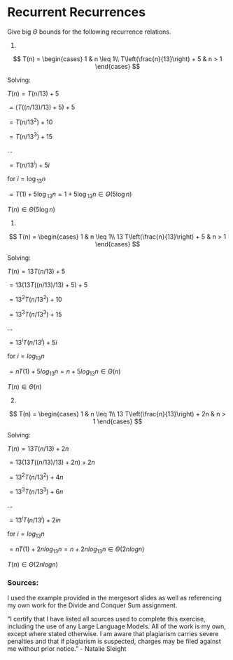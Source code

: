 # Recurrent Recurrences

Give big $\Theta$ bounds for the following recurrence relations.

1.
$$ T(n) =
    \begin{cases}
        1 & n \leq 1\\
        T\left(\frac{n}{13}\right) + 5 & n > 1
    \end{cases}
$$


Solving:

$T(n) = T(n/13) + 5$

 $= (T((n/13)/13) + 5) + 5$
    
 $= T(n/13^2 ) + 10$
    
 $= T(n/13^3 ) + 15$
    
 ...
 
 $= T(n/13^i) + 5i$

for $i = \log{_13}{n}$

 $= T(1) + 5\log{_13}{n} = 1 + 5\log{_13}{n} ∈ Θ(5\log{n})$

$T(n) ∈ Θ(5\log{n})$

1.
$$ T(n) =
    \begin{cases}
        1 & n \leq 1\\
        13 T\left(\frac{n}{13}\right) + 5 & n > 1
    \end{cases}
$$

Solving:

$T(n) = 13T(n/13) + 5$

 $= 13(13T((n/13)/13) + 5) + 5$
    
 $= 13^ 2T(n/13^2 ) + 10$
    
 $= 13^3 T(n/13^3 ) + 15$
    
 ...
 
 $= 13^i T(n/13^i) + 5i$

for $i = log_13 n$

 $= nT(1) + 5log_13 n = n + 5log_13 n ∈ Θ(n)$

$T(n) ∈ Θ(n)$

2.
$$ T(n) =
    \begin{cases}
        1 & n \leq 1\\
        13 T\left(\frac{n}{13}\right) + 2n & n > 1
    \end{cases}
$$

Solving:

$T(n) = 13T(n/13) + 2n$

 $= 13(13T((n/13)/13) + 2n) + 2n$
    
 $= 13^ 2T(n/13^2 ) + 4n$
    
 $= 13^3 T(n/13^3 ) + 6n$
    
 ...
 
 $= 13^i T(n/13^i) + 2in$

for $i = log_13 n$

 $= nT(1) + 2nlog_13 n = n + 2nlog_13 n ∈ Θ(2nlog n)$

$T(n) ∈ Θ(2nlog n)$


### Sources:

I used the example provided in the mergesort slides as well as referencing my own work for the Divide and Conquer Sum assignment.

“I certify that I have listed all sources used to complete this exercise, including the use of any Large Language Models. All of the work is my own, except where stated otherwise. I am aware that plagiarism carries severe penalties and that if plagiarism is suspected, charges may be filed against me without prior notice.” - Natalie Sleight
